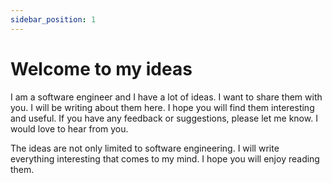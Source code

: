 ```yaml
---
sidebar_position: 1
---
```


# Welcome to my ideas

I am a software engineer and I have a lot of ideas. I want to share them with you. I will be writing about them here. I hope you will find them interesting and useful. If you have any feedback or suggestions, please let me know. I would love to hear from you.

The ideas are not only limited to software engineering. I will write everything interesting that comes to my mind. I hope you will enjoy reading them.
